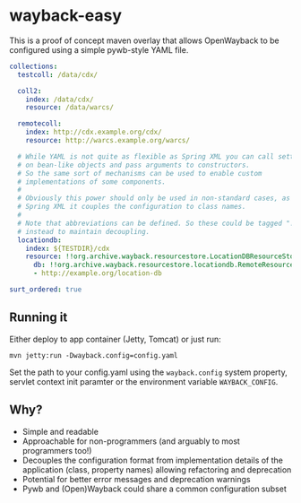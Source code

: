 # wayback-easy

This is a proof of concept maven overlay that allows OpenWayback to be
configured using a simple pywb-style YAML file.

```yaml
collections:
  testcoll: /data/cdx/

  coll2:
    index: /data/cdx/
    resource: /data/warcs/

  remotecoll:
    index: http://cdx.example.org/cdx/
    resource: http://warcs.example.org/warcs/

  # While YAML is not quite as flexible as Spring XML you can call setters
  # on bean-like objects and pass arguments to constructors.
  # So the same sort of mechanisms can be used to enable custom
  # implementations of some components.
  #
  # Obviously this power should only be used in non-standard cases, as like
  # Spring XML it couples the configuration to class names.
  #
  # Note that abbreviations can be defined. So these could be tagged "!locationdb"
  # instead to maintain decoupling.
  locationdb:
    index: ${TESTDIR}/cdx
    resource: !!org.archive.wayback.resourcestore.LocationDBResourceStore
      db: !!org.archive.wayback.resourcestore.locationdb.RemoteResourceFileLocationDB
      - http://example.org/location-db

surt_ordered: true
```

## Running it

Either deploy to app container (Jetty, Tomcat) or just run:

    mvn jetty:run -Dwayback.config=config.yaml

Set the path to your config.yaml using the `wayback.config` system property,
servlet context init paramter or the environment variable `WAYBACK_CONFIG`.

## Why?

* Simple and readable
* Approachable for non-programmers (and arguably to most programmers too!)
* Decouples the configuration format from implementation details of the application (class, property names) allowing refactoring and deprecation
* Potential for better error messages and deprecation warnings
* Pywb and (Open)Wayback could share a common configuration subset  